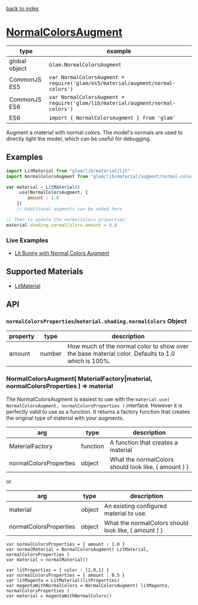 [back to index](./)
# [NormalColorsAugment](https://github.com/glamjs/glam/tree/master/lib/material/augment/normal-colors)

| type          | example |
| ------------- | ------------------------------------------------------------------------------ |
| global object | `Glam.NormalColorsAugment`                                                     |
| CommonJS ES5  | `var NormalColorsAugment = require('glam/es5/material/augment/normal-colors')` |
| CommonJS ES6  | `var NormalColorsAugment = require('glam/lib/material/augment/normal-colors')` |
| ES6           | `import { NormalColorsAugment } from 'glam'`                                   |

Augment a material with normal colors. The model's normals are used to directly light the model, which
can be useful for debugging.

## Examples

```js
import LitMaterial from "glam/lib/material/lit"
import NormalColorsAugment from "glam/lib/material/augment/normal-colors"

var material = LitMaterial()
	.use(NormalColorsAugment, {
		amount : 1.0
	})
	// Additional augments can be added here

// Then to update the normalColors properties:
material.shading.normalColors.amount = 0.8
```

### Live Examples

* [Lit Bunny with Normal Colors Augment][example-normal-colors]

[example-normal-colors]: http://requirebin.com/?gist=TatumCreative/0c3c74675d0433d1daa1

## Supported Materials

* [LitMaterial](./material-lit.md)

## API

### `normalColorsProperties`/`material.shading.normalColors` Object

| property | type       | description |
| -------- | ---------- | ----------- |
| amount   | number     | How much of the normal color to show over the base material color. Defaults to 1.0 which is 100%. |


### NormalColorsAugment( MaterialFactory|material, normalColorsProperties  ) => material

The NormalColorsAugment is easiest to use with the `material.use( NormalColorsAugment, normalColorsProperties )` interface.
However it is perfectly valid to use as a function. It returns a factory function that creates
the original type of material with your augments.

| arg             | type     | description |
| --------------- | -------- | ----------- |
| MaterialFactory | function | A function that creates a material |
| normalColorsProperties  | object   | What the normalColors should look like, { amount } }

or

| arg             | type     | description |
| --------------- | -------- | ----------- |
| material        | object   | An existing configured material to use. |
| normalColorsProperties | object | What the normalColors should look like, { amount } }


```
var normalColorsProperties = { amount : 1.0 }
var normalMaterial = NormalColorsAugment( LitMaterial, normalColorsProperties )
var material = normalMaterial()
```

```
var litProperties = { color : [1,0,1] }
var normalColorsProperties = { amount : 0.5 }
var litMagenta = LitMaterial(litProperties)
var magentaWithNormalColors = NormalColorsAugment( litMagenta, normalColorsProperties )
var material = magentaWithNormalColors()
```